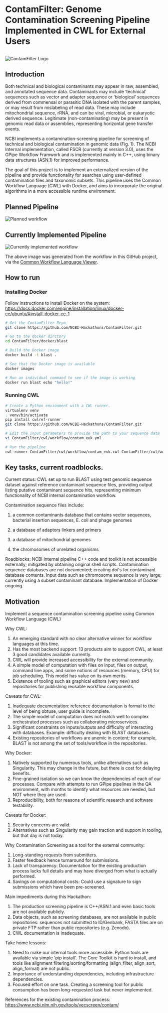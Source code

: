 # ContamFilter: Genome Contamination Screening Pipeline Implemented in CWL for External Users

## 
![ContamFilter Logo](https://raw.githubusercontent.com/NCBI-Hackathons/ContaminationScreen/master/doc/ContamFilter_Logo.png?sanitize=true)

## Introduction 
Both technical and biological contaminants may appear in raw, assembled, and annotated sequence data.  Contaminants may include ‘technical’ sequences such as vector and adapter sequence or ‘biological’ sequences derived from commensal or parasitic DNA isolated with the parent samples, or may result from mislabeling of read data. These may include mitochondrial sequence, rRNA, and can be viral, microbial, or eukaryotic derived sequence.  Legitimate (non-contaminating) may be present in genomic read data or assemblies, representing horizontal gene transfer events.

NCBI implements a contamination-screening pipeline for screening of technical and biological contamination in genomic data (Fig. 1).  The NCBI Internal implementation, called FSCR (currently at version 3.0), uses the GPipe Workflow Framwork and is implemented mainly in C++, using binary data structures (ASN.1) for improved performance. 

The goal of this project is to implement an externalized version of the pipeline and provide functionality for searches using user-defined contamination files and taxonomic subsets. This pipeline uses the Common Workflow Language (CWL) with Docker, and aims to incorporate the original algorithms in a more accessible runtime environment. 

## Planned Pipeline
![Planned workflow](https://raw.githubusercontent.com/NCBI-Hackathons/ContaminationScreen/master/doc/ContamFilter_workflow.png?sanitize=true)

## Currently Implemented Pipeline
![Currently implemented workflow](https://raw.githubusercontent.com/NCBI-Hackathons/ContaminationScreen/master/doc/graph.png?sanitize=true)

The above image was generated from the workflow in this GitHub project, via the [Common Workflow Language Viewer](https://view.commonwl.org/workflows/github.com/NCBI-Hackathons/ContamFilter/blob/master/cwl/workflow/contam_euk.cwl).

## How to run

### Installing Docker
Follow instructions to install Docker on the system: https://docs.docker.com/engine/installation/linux/docker-ce/ubuntu/#install-docker-ce-1

```bash
# Get the ContamFilter Repo
git clone https://github.com/NCBI-Hackathons/ContamFilter.git

# Go to the docker dirctory
cd ContamFilter/docker/blast

# Build the Docker image
docker build -t blast .

# See that the Docker image is available
docker images

# Run an individual command to see if the image is working
docker run blast echo "hello!"
```

### Running CWL
```bash
# Create a Python envionment with a CWL runner.
virtualenv venv
. venv/bin/activate
pip install cwlref-runner
git clone https://github.com/NCBI-Hackathons/ContamFilter.git

# Edit the input parameters to provide the path to your sequence data
vi ContamFilter/cwl/workflow/contam_euk.yml

# Run the pipeline
cwl-runner ContamFilter/cwl/workflow/contam_euk.cwl ContamFilter/cwl/workflow/contam_euk.yml
```
## Key tasks, current roadblocks.
Current status: 
CWL set up to run BLAST using test genomic sequence dataset against reference contaminant sequence files, providing output listing putative contaminant sequence hits, representing minimum functionality of NCBI internal contamination workflow.

Contamination sequence files include:

1. a common contaminants database that contains vector sequences, bacterial insertion sequences, E. coli and phage genomes

2. a database of adaptors linkers and primers

3. a database of mitochondrial genomes

4. the chromosomes of unrelated organisms

Roadblocks: NCBI Internal pipeline C++ code and toolkit is not accessible externally; mitigated by obtaining original shell scripts.  Contamination sequence databases are not documented; creating doi's for contaminant database contents.  Input data such as chromosome sequence is very large; currently using a subset contaminant database. Implementation of Docker ongoing.

## Motivation
Implement a sequence contamination screening pipeline using Common Workflow Language (CWL) 

Why CWL:
1. An emerging standard with no clear alternative winner for workflow languages at this time.
2. Has the most backend support: 13 products aim to support CWL, at least 3 good candidates available currently.
3. CWL will provide increased accessibility for the external community.
4. A simple model of computation with files on input, files on output, command line apps, and some notions of resources (memory, CPU) for job scheduling. This model has value on its own merits.
5. Existence of tooling such as graphical editors (very new) and repositories for publishing reusable workflow components.

Caveats for CWL:
1. Inadequate documentation: reference documentation is formal to the level of being obtuse, user guide is incomplete.
2. The simple model of computation does not match well to complex orchestrated processes such as collaborating microservices.
3. Significant constraints on inputs/outputs and difficulty of interacting with databases. Example: difficulty dealing with BLAST databases. 
4. Existing repositories of workflows are anemic in content; for example, BLAST is not among the set of tools/workflow in the repositories.

Why Docker:
1. Natively supported by numerous tools, unlike alternatives such as Singularity. This may change in the future, but there is cost for delaying benefits.
2. Fine-grained isolation so we can know the dependencies of each of our processes. Compare with attempts to run GPipe pipelines in the QA environment, with months to identify what resources are needed, but NOT where they are used.
3. Reproducibility, both for reasons of scientific research and software testability.

Caveats for Docker:
1. Security concerns are valid.
2. Alternatives such as Singularity may gain traction and support in tooling, but that day is not today.

Why Contamination Screening as a tool for the external community:
1. Long-standing requests from submitters.
2. Faster feedback hence turnaround for submissions.
3. Lack of transparency: Documentation for the existing production process lacks full details and may have diverged from what is actually performed.
4. Savings on computational costs: Could use a signature to sign submissions which have been pre-screened.

Main impediments during this Hackathon:
1. The production screening pipeline is C++/ASN.1 and even basic tools are not available publicly.
3. Data objects, such as screening databases, are not available in public repositories: sequences not submitted to ID/Genbank, FASTA files are on private FTP rather than public repositories (e.g. Zenodo).
2. CWL documentation is inadequate.

Take home lessons:
1. Need to make our internal tools more accessible. Python tools are available via simple 'pip install'. The Core Toolkit is hard to install, and tools like alignment filtering/sorting/formatting (align_filter, align_sort, align_format) are not public.
2. Importance of understanding dependencies, including infrastructure dependencies.
3. Focused effort on one task. Creating a screening tool for public consumption has been long-requested task but never implemented.

References for the existing contamination process:
https://www.ncbi.nlm.nih.gov/tools/vecscreen/contam/
##

